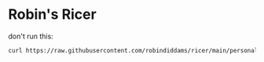 # Robin's Ricer

don't run this:

```bash
curl https://raw.githubusercontent.com/robindiddams/ricer/main/personalize.sh | sudo bash -
```

